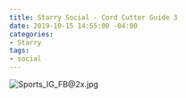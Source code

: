 ```yaml
---
title: Starry Social - Cord Cutter Guide 3
date: 2019-10-15 14:55:00 -04:00
categories:
- Starry
tags:
- social
---
```


![Sports_IG_FB@2x.jpg](/uploads/Sports_IG_FB@2x.jpg)